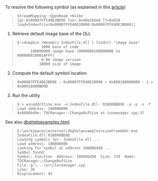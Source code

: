 To resolve the following symbol (as explained in this [article](http://harembadi.blogspot.com/2011/06/addr2line-for-windows.html))

>```
> StreamMapping::OpenRead +0x1be 
> [pc:0x00007FFE40E2BD9E func:0x40e2bbe0 lf=0x810 load=IndexFile(0x00007FFE40E20000:0x00007FFE40E3B000)]
>```

1. Retrieve default image base of the DLL

>```
>E:>dumpbin /Headers IndexFile.dll | findstr "image base"
>            1000 base of code
>       180000000 image base (0000000180000000 to 000000018001AFFF)
>            0.00 image version
>           1B000 size of image
>```

2. Compute the default symbol location

>```
>0x00007FFE40E2BD9E - 0x00007FFE40E20000 + 0x000180000000 - 1 = 0x00018000BD9D‬
>```

3. Run the utility

>```
>E:> winaddr2line.exe -e IndexFile.dll  018000BD9E -a -p -s -f
>Load address: 180000000
>0x8000bd9e: TOCManager::ChangeBufSize at tocmanager.cpp:37
>```


See also [dbghelpexamples.html](http://www.debuginfo.com/examples/dbghelpexamples.html).

>```
>E:\workspaces\external\dbghelpexamples>LineFromAddr.exe IndexFile.dll 018000BD9D
>Loading symbols for: IndexFile.dll ...
>Load address: 180000000
>Looking for symbol at address 18000bd9d ...
>Symbol found:
>Symbol: Function  Address: 18000bd50  Size: 129  Name: TOCManager::ChangeBufSize
>File: g:\...\src\tocmanager.cpp
>Line: 36
>Displacement: 45
>```